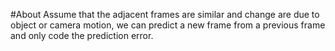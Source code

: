 #About
Assume that the adjacent frames are similar and change are due to object or camera motion, we can predict a new frame from a previous frame and only code the prediction error.
